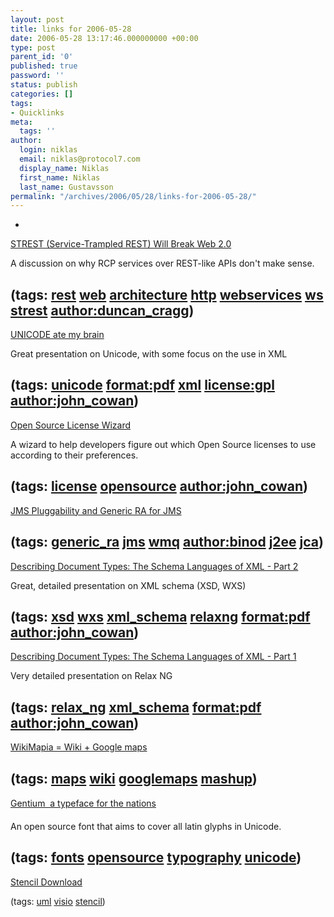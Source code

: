 ```yaml
---
layout: post
title: links for 2006-05-28
date: 2006-05-28 13:17:46.000000000 +00:00
type: post
parent_id: '0'
published: true
password: ''
status: publish
categories: []
tags:
- Quicklinks
meta:
  tags: ''
author:
  login: niklas
  email: niklas@protocol7.com
  display_name: Niklas
  first_name: Niklas
  last_name: Gustavsson
permalink: "/archives/2006/05/28/links-for-2006-05-28/"
---
```

- 
[STREST (Service-Trampled REST) Will Break Web 2.0](http://duncan-cragg.org/blog/post/strest-service-trampled-rest-will-break-web-20/)

A discussion on why RCP services over REST-like APIs don't make sense.

(tags: [rest](http://del.icio.us/protocol7/rest) [web](http://del.icio.us/protocol7/web) [architecture](http://del.icio.us/protocol7/architecture) [http](http://del.icio.us/protocol7/http) [webservices](http://del.icio.us/protocol7/webservices) [ws](http://del.icio.us/protocol7/ws) [strest](http://del.icio.us/protocol7/strest) [author:duncan\_cragg](http://del.icio.us/protocol7/author:duncan_cragg))
- 
[UNICODE ate my brain](http://mercury.ccil.org/~cowan/uamb.pdf)

Great presentation on Unicode, with some focus on the use in XML

(tags: [unicode](http://del.icio.us/protocol7/unicode) [format:pdf](http://del.icio.us/protocol7/format:pdf) [xml](http://del.icio.us/protocol7/xml) [license:gpl](http://del.icio.us/protocol7/license:gpl) [author:john\_cowan](http://del.icio.us/protocol7/author:john_cowan))
- 
[Open Source License Wizard](http://mercury.ccil.org/~cowan/floss/)

A wizard to help developers figure out which Open Source licenses to use according to their preferences.

(tags: [license](http://del.icio.us/protocol7/license) [opensource](http://del.icio.us/protocol7/opensource) [author:john\_cowan](http://del.icio.us/protocol7/author:john_cowan))
- 
[JMS Pluggability and Generic RA for JMS](http://weblogs.java.net/blog/binod/archive/2006/05/genericjmsra_he.html)

(tags: [generic\_ra](http://del.icio.us/protocol7/generic_ra) [jms](http://del.icio.us/protocol7/jms) [wmq](http://del.icio.us/protocol7/wmq) [author:binod](http://del.icio.us/protocol7/author:binod) [j2ee](http://del.icio.us/protocol7/j2ee) [jca](http://del.icio.us/protocol7/jca))
- 
[Describing Document Types: The Schema Languages of XML - Part 2](http://mercury.ccil.org/~cowan/schelangs2.pdf)

Great, detailed presentation on XML schema (XSD, WXS)

(tags: [xsd](http://del.icio.us/protocol7/xsd) [wxs](http://del.icio.us/protocol7/wxs) [xml\_schema](http://del.icio.us/protocol7/xml_schema) [relaxng](http://del.icio.us/protocol7/relaxng) [format:pdf](http://del.icio.us/protocol7/format:pdf) [author:john\_cowan](http://del.icio.us/protocol7/author:john_cowan))
- 
[Describing Document Types: The Schema Languages of XML - Part 1](http://mercury.ccil.org/~cowan/schelangs1.pdf)

Very detailed presentation on Relax NG

(tags: [relax\_ng](http://del.icio.us/protocol7/relax_ng) [xml\_schema](http://del.icio.us/protocol7/xml_schema) [format:pdf](http://del.icio.us/protocol7/format:pdf) [author:john\_cowan](http://del.icio.us/protocol7/author:john_cowan))
- 
[WikiMapia = Wiki + Google maps](http://www.wikimapia.org/#y=25000000&x=10000000&z=2&l=0&m=h)

(tags: [maps](http://del.icio.us/protocol7/maps) [wiki](http://del.icio.us/protocol7/wiki) [googlemaps](http://del.icio.us/protocol7/googlemaps) [mashup](http://del.icio.us/protocol7/mashup))
- 
[Gentium  a typeface for the nations](http://scripts.sil.org/Gentium)

An open source font that aims to cover all latin glyphs in Unicode.

(tags: [fonts](http://del.icio.us/protocol7/fonts) [opensource](http://del.icio.us/protocol7/opensource) [typography](http://del.icio.us/protocol7/typography) [unicode](http://del.icio.us/protocol7/unicode))
- 
[Stencil Download](http://www.phruby.com/stencildownload.html)

(tags: [uml](http://del.icio.us/protocol7/uml) [visio](http://del.icio.us/protocol7/visio) [stencil](http://del.icio.us/protocol7/stencil))
